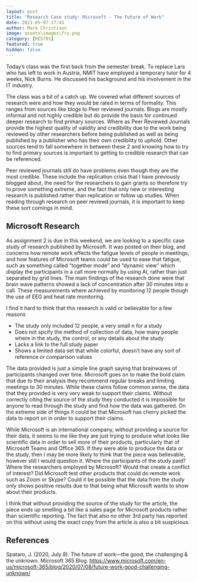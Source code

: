```yaml
---
layout: post
title: "Research Case study: Microsoft - The Future of Work"
date: 2021-05-07 17:43
author: Mark Christison
image: assets\images\fry.png
category: [RES701]
featured: true
hidden: false
---
```


Today’s class was the first back from the semester break. To replace Lars who has left to work in Austria, NMIT have employed a temporary tutor for 4 weeks, Nick Burns. He discussed his background and his involvement in the IT industry.

The class was a bit of a catch up. We covered what different sources of research were and how they would be rated in terms of formality. This ranges from sources like blogs to Peer reviewed journals. Blogs are mostly informal and not highly credible but do provide the basis for continued deeper research to find primary sources. Where as Peer Reviewed Journals provide the highest quality of validity and credibility due to the work being reviewed by other researchers before being published as well as being published by a publisher who has their own credibility to uphold. Other sources tend to fall somewhere in between these 2 and knowing how to try to find primary sources is important to getting to credible research that can be referenced.

Peer reviewed journals still do have problems even though they are the most credible. These include the replication crisis that I have previously blogged about, the need for the researchers to gain grants so therefore try to prove something extreme, and the fact that only new or interesting research is published rather than replication or follow up studies. When reading through research on peer reviewd journals, it is important to keep these sort comings in mind.

## Microsoft Research

As assignment 2 is due in this weekend, we are looking to a specific case study of research published by Microsoft. It was posted on their blog, and concerns how remote work effects the fatigue levels of people in meetings, and how features of Microsoft teams could be used to ease that fatigue, such as something called “together mode” and “dynamic view” which display the participants in a call more normally by using AI, rather than just separated by grid lines.
The main findings of the research done were that brain wave patterns showed a lack of concentration after 30 minutes into a call. These measurements where achieved by monitoring 12 people though the use of EEG and heat rate monitoring.

I find it hard to think that this research is valid or believable for a few reasons

* The study only included 12 people, a very small n for a study
* Does not spcify the method of collection of data, how many people where in the study, the control, or any details about the study
* Lacks a link to the full study paper
* Shows a limited data set that while colorful, doesn’t have any sort of reference or comparison values

The data provided is just a simple line graph saying that brainwaves of participants changed over time. Microsoft goes on to make the bold claim that due to their analysis they recommend regular breaks and limiting meetings to 30 minutes. While these claims follow common sense, the data that they provided is very very weak to support their claims. Without correctly citing the source of the study they conducted it is impossible for anyone to read through the study and find how the data was gathered. On the extreme side of things it could be that Microsoft has cherry picked the data to report on in order to support their claims.

While Microsoft is an international company, without providing a source for their data, it seems to me like they are just trying to produce what looks like scientific data in order to sell more of their products, particularly that of Microsoft Teams and Office 365. If they were able to produce the data or the study, then I may be more likely to think that the piece was believable, however still I would question it. Where the participants of the study paid? Where the researchers employed by Microsoft? Would that create a conflict of interest? Did Microsoft test other products that could do remote work such as Zoom or Skype? Could it be possible that the data from the study only shows positive results due to that being what Microsoft wants to show about their products.

I think that without providing the source of the study for the article, the piece ends up smelling a bit like a sales page for Microsoft products rather than scientific reporting. The fact that also no other 3rd party has reported on this without using the exact copy from the article is also a bit suspicious.

## References

Spataro, J. (2020, July 8). The future of work—the good, the challenging & the unknown. Microsoft 365 Blog. https://www.microsoft.com/en-us/microsoft-365/blog/2020/07/08/future-work-good-challenging-unknown/